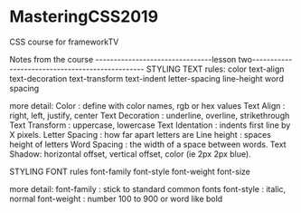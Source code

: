 # MasteringCSS2019
CSS course for frameworkTV

Notes from the course
--------------------------------lesson two------------------------------------------------
STYLING TEXT
rules:
color
text-align
text-decoration
text-transform
text-indent
letter-spacing
line-height
word spacing

more detail:
Color : define with color names, rgb or hex values
Text Align : right, left, justify, center
Text Decoration : underline, overline, strikethrough
Text Transform : uppercase, lowercase
Text Identation : indents first line by X pixels.
Letter Spacing : how far apart letters are 
Line height : spaces height of letters 
Word Spacing : the width of a space between words.
Text Shadow: horizontal offset, vertical offset, color (ie 2px 2px blue).


STYLING FONT
rules
font-family
font-style
font-weight
font-size

more detail:
font-family : stick to standard common fonts
font-style : italic, normal
font-weight : number 100 to 900 or word like bold
